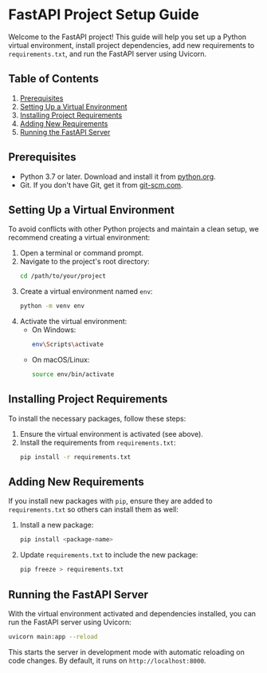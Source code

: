 # FastAPI Project Setup Guide

Welcome to the FastAPI project! This guide will help you set up a Python virtual environment, install project dependencies, add new requirements to `requirements.txt`, and run the FastAPI server using Uvicorn.

## Table of Contents

1. [Prerequisites](#prerequisites)
2. [Setting Up a Virtual Environment](#setting-up-a-virtual-environment)
3. [Installing Project Requirements](#installing-project-requirements)
4. [Adding New Requirements](#adding-new-requirements)
5. [Running the FastAPI Server](#running-the-fastapi-server)

## Prerequisites

- Python 3.7 or later. Download and install it from [python.org](https://www.python.org/).
- Git. If you don't have Git, get it from [git-scm.com](https://git-scm.com/).

## Setting Up a Virtual Environment

To avoid conflicts with other Python projects and maintain a clean setup, we recommend creating a virtual environment:

1. Open a terminal or command prompt.
2. Navigate to the project's root directory:
   ```bash
   cd /path/to/your/project
   ```
3. Create a virtual environment named `env`:
   ```bash
   python -m venv env
   ```
4. Activate the virtual environment:
   - On Windows:
     ```bash
     env\Scripts\activate
     ```
   - On macOS/Linux:
     ```bash
     source env/bin/activate
     ```

## Installing Project Requirements

To install the necessary packages, follow these steps:

1. Ensure the virtual environment is activated (see above).
2. Install the requirements from `requirements.txt`:
   ```bash
   pip install -r requirements.txt
   ```

## Adding New Requirements

If you install new packages with `pip`, ensure they are added to `requirements.txt` so others can install them as well:

1. Install a new package:
   ```bash
   pip install <package-name>
   ```
2. Update `requirements.txt` to include the new package:
   ```bash
   pip freeze > requirements.txt
   ```

## Running the FastAPI Server

With the virtual environment activated and dependencies installed, you can run the FastAPI server using Uvicorn:

```bash
uvicorn main:app --reload
```

This starts the server in development mode with automatic reloading on code changes. By default, it runs on `http://localhost:8000`.
